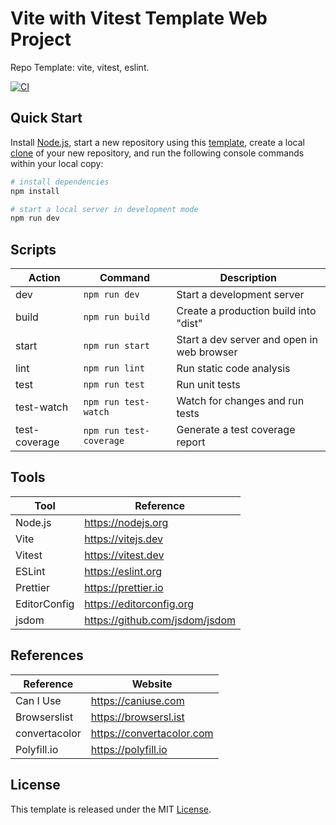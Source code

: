 # Vite with Vitest Template Web Project

Repo Template: vite, vitest, eslint.

[![CI][ci-badge]][ci-url]

## Quick Start

Install [Node.js](https://nodejs.org/en/download/), start a new repository using this [template](https://docs.github.com/en/repositories/creating-and-managing-repositories/creating-a-repository-from-a-template), create a local [clone](https://docs.github.com/en/repositories/creating-and-managing-repositories/cloning-a-repository) of your new repository, and run the following console commands within your local copy:

```bash
# install dependencies
npm install

# start a local server in development mode
npm run dev
```

## Scripts

| Action        | Command                 | Description                                |
| ------------- | ----------------------- | ------------------------------------------ |
| dev           | `npm run dev`           | Start a development server                 |
| build         | `npm run build`         | Create a production build into "dist"      |
| start         | `npm run start`         | Start a dev server and open in web browser |
| lint          | `npm run lint`          | Run static code analysis                   |
| test          | `npm run test`          | Run unit tests                             |
| test-watch    | `npm run test-watch`    | Watch for changes and run tests            |
| test-coverage | `npm run test-coverage` | Generate a test coverage report            |

## Tools

| Tool         | Reference                      |
| ------------ | ------------------------------ |
| Node.js      | https://nodejs.org             |
| Vite         | https://vitejs.dev             |
| Vitest       | https://vitest.dev             |
| ESLint       | https://eslint.org             |
| Prettier     | https://prettier.io            |
| EditorConfig | https://editorconfig.org       |
| jsdom        | https://github.com/jsdom/jsdom |

## References

| Reference     | Website                   |
| ------------- | ------------------------- |
| Can I Use     | https://caniuse.com       |
| Browserslist  | https://browsersl.ist     |
| convertacolor | https://convertacolor.com |
| Polyfill.io   | https://polyfill.io       |

## License

This template is released under the MIT [License](LICENSE).

[ci-badge]: https://github.com/epreston/template-web-vite-vitest/actions/workflows/ci.yml/badge.svg
[ci-url]: https://github.com/epreston/template-web-vite-vitest/actions

